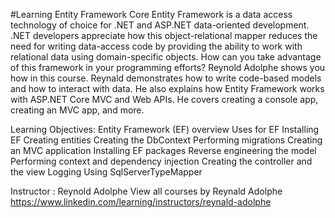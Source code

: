 #Learning Entity Framework Core
Entity Framework is a data access technology of choice for .NET and ASP.NET data-oriented development. .NET developers appreciate how this object-relational mapper reduces the need for writing data-access code by providing the ability to work with relational data using domain-specific objects. How can you take advantage of this framework in your programming efforts? 
Reynold Adolphe shows you how in this course. Reynald demonstrates how to write code-based models and how to interact with data. He also explains how Entity Framework works with ASP.NET Core MVC and Web APIs. He covers creating a console app, creating an MVC app, and more. 

Learning Objectives:
Entity Framework (EF) overview 
Uses for EF 
Installing EF 
Creating entities 
Creating the DbContext 
Performing migrations 
Creating an MVC application 
Installing EF packages 
Reverse engineering the model 
Performing context and dependency injection 
Creating the controller and the view 
Logging 
Using SqlServerTypeMapper

Instructor : Reynold Adolphe
View all courses by Reynald Adolphe https://www.linkedin.com/learning/instructors/reynald-adolphe
